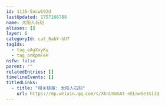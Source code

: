 ```yaml
---
id: 1135-5ncw192d
lastUpdated: 1757166788
name: 太阳人石刻
aliases: []
layer: 6
categoryId: cat_8abY-bU7
tagIds:
  - tag_eAgXxyKy
  - tag_onKpmFeH
nsfw: false
parent: ""
relatedEntries: []
timelineEvents: []
titledLinks:
  - title: "相关链接: 太阳人石刻"
    url: https://mp.weixin.qq.com/s/XhnUVmSAt-nELnwSe1SiiQ
---
```


